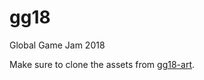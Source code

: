 # gg18
Global Game Jam 2018

Make sure to clone the assets from [gg18-art](https://github.com/jobtalle/gg18-art).
